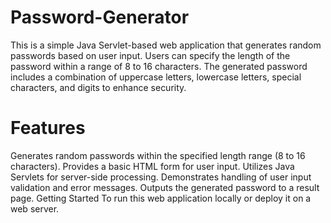 # Password-Generator
This is a simple Java Servlet-based web application that generates random passwords based on user input. Users can specify the length of the password within a range of 8 to 16 characters. The generated password includes a combination of uppercase letters, lowercase letters, special characters, and digits to enhance security.

# Features
Generates random passwords within the specified length range (8 to 16 characters).
Provides a basic HTML form for user input.
Utilizes Java Servlets for server-side processing.
Demonstrates handling of user input validation and error messages.
Outputs the generated password to a result page.
Getting Started
To run this web application locally or deploy it on a web server.







